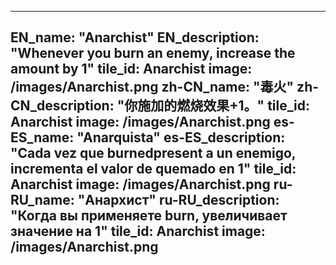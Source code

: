 ---

EN_name: "Anarchist"
EN_description: "Whenever you burn an enemy, increase the amount by 1"
tile_id: Anarchist
image: /images/Anarchist.png
zh-CN_name: "毒火"
zh-CN_description: "你施加的燃烧效果+1。"
tile_id: Anarchist
image: /images/Anarchist.png
es-ES_name: "Anarquista"
es-ES_description: "Cada vez que burnedpresent a un enemigo, incrementa el valor de quemado en 1"
tile_id: Anarchist
image: /images/Anarchist.png
ru-RU_name: "Анархист"
ru-RU_description: "Когда вы применяете burn, увеличивает значение на 1"
tile_id: Anarchist
image: /images/Anarchist.png
---